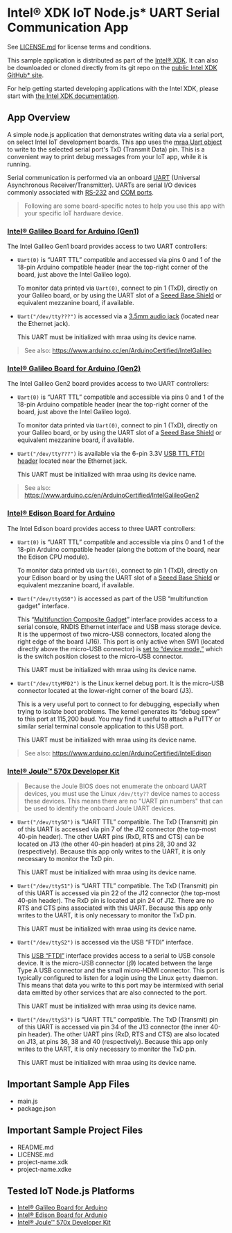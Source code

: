 Intel® XDK IoT Node.js\* UART Serial Communication App
======================================================
See [LICENSE.md](LICENSE.md) for license terms and conditions.

This sample application is distributed as part of the [Intel® XDK][1]. It can
also be downloaded or cloned directly from its git repo on the [public Intel XDK
GitHub\* site][2].

[1]: http://xdk.intel.com
[2]: https://github.com/gomobile

For help getting started developing applications with the Intel XDK, please
start with [the Intel XDK documentation][3].

[3]: https://software.intel.com/en-us/xdk/docs

App Overview
------------
A simple node.js application that demonstrates writing data via a serial port,
on select Intel IoT development boards. This app uses the [mraa Uart object][4]
to write to the selected serial port's TxD (Transmit Data) pin. This is a
convenient way to print debug messages from your IoT app, while it is running.

[4]:http://iotdk.intel.com/docs/master/mraa/classmraa_1_1_uart.html

Serial communication is performed via an onboard [UART][5] (Universal
Asynchronous Receiver/Transmitter). UARTs are serial I/O devices commonly
associated with [RS-232][6] and [COM ports][7].

[5]: https://en.wikipedia.org/wiki/Universal_asynchronous_receiver/transmitter
[6]: https://en.wikipedia.org/wiki/RS-232
[7]: https://en.wikipedia.org/wiki/COM_(hardware_interface)

> Following are some board-specific notes to help you use this app with your
> specific IoT hardware device.

### [Intel® Galileo Board for Arduino (Gen1)](http://intel.com/galileo)

The Intel Galileo Gen1 board provides access to two UART controllers:

* `Uart(0)` is “UART TTL” compatible and accessed via pins 0 and 1 of the
  18-pin Arduino compatible header (near the top-right corner of the board,
  just above the Intel Galileo logo).

  To monitor data printed via `Uart(0)`, connect to pin 1 (TxD), directly on
  your Galileo board, or by using the UART slot of a [Seeed Base Shield][8]
  or equivalent mezzanine board, if available.

[8]: https://www.seeedstudio.com/Base-Shield-V2-p-1378.html

* `Uart("/dev/tty???")` is accessed via a [3.5mm audio jack][9] (located
  near the Ethernet jack).

  This UART must be initialized with mraa using its device name.

[9]: http://www.ftdichip.com/Products/Cables/USBTTLSerial.htm

> See also: <https://www.arduino.cc/en/ArduinoCertified/IntelGalileo>

### [Intel® Galileo Board for Arduino (Gen2)](http://intel.com/galileo)

The Intel Galileo Gen2 board provides access to two UART controllers:

* `Uart(0)` is “UART TTL” compatible and accessible via pins 0 and 1 of the
  18-pin Arduino compatible header (near the top-right corner of the board,
  just above the Intel Galileo logo).

  To monitor data printed via `Uart(0)`, connect to pin 1 (TxD), directly on
  your Galileo board, or by using the UART slot of a [Seeed Base Shield][10]
  or equivalent mezzanine board, if available.

[10]: https://www.seeedstudio.com/Base-Shield-V2-p-1378.html

* `Uart("/dev/tty???")` is available via the 6-pin 3.3V
  [USB TTL FTDI header][11] located near the Ethernet jack.

  This UART must be initialized with mraa using its device name.

[11]: http://www.ftdichip.com/Products/Cables/USBTTLSerial.htm

> See also: <https://www.arduino.cc/en/ArduinoCertified/IntelGalileoGen2>

### [Intel® Edison Board for Arduino](http://intel.com/edison)

The Intel Edison board provides access to three UART controllers:

* `Uart(0)` is “UART TTL” compatible and accessible via pins 0 and 1 of the
  18-pin Arduino compatible header (along the bottom of the board, near the
  Edison CPU module).

  To monitor data printed via `Uart(0)`, connect to pin 1 (TxD), directly on
  your Edison board or by using the UART slot of a [Seeed Base Shield][12]
  or equivalent mezzanine board, if available.

[12]: https://www.seeedstudio.com/Base-Shield-V2-p-1378.html

* `Uart("/dev/ttyGS0")` is accessed as part of the USB “multifunction gadget”
  interface.

  This “[Multifunction Composite Gadget][13]” interface provides access to a
  serial console, RNDIS Ethernet interface and USB mass storage device. It is
  the uppermost of two micro-USB connectors, located along the right edge of
  the board (J16). This port is only active when SW1 (located directly above
  the micro-USB connector) is [set to “device mode,”][14] which is the switch
  position closest to the micro-USB connector.

  This UART must be initialized with mraa using its device name.

[13]: https://www.kernel.org/doc/Documentation/usb/gadget_multi.txt
[14]: https://communities.intel.com/docs/DOC-23454

* `Uart("/dev/ttyMFD2")` is the Linux kernel debug port. It is the micro-USB
  connector located at the lower-right corner of the board (J3).

  This is a very useful port to connect to for debugging, especially when
  trying to isolate boot problems. The kernel generates its “debug spew” to
  this port at 115,200 baud. You may find it useful to attach a PuTTY or
  similar serial terminal console application to this USB port.

  This UART must be initialized with mraa using its device name.

> See also: <https://www.arduino.cc/en/ArduinoCertified/IntelEdison>

### [Intel® Joule™ 570x Developer Kit](http://intel.com/joule)

> Because the Joule BIOS does not enumerate the onboard UART devices, you
> must use the Linux `/dev/tty??` device names to access these devices.
> This means there are no "UART pin numbers" that can be used to identify the
> onboard Joule UART devices.

* `Uart("/dev/ttyS0")` is “UART TTL” compatible. The TxD (Transmit) pin of this
  UART is accessed via pin 7 of the J12 connector (the top-most 40-pin header).
  The other UART pins (RxD, RTS and CTS) can be located on J13 (the other 40-pin
  header) at pins 28, 30 and 32 (respectively). Because this app only writes to
  the UART, it is only necessary to monitor the TxD pin.

  This UART must be initialized with mraa using its device name.

* `Uart("/dev/ttyS1")` is “UART TTL” compatible. The TxD (Transmit) pin of this
  UART is accessed via pin 22 of the J12 connector (the top-most 40-pin header).
  The RxD pin is located at pin 24 of J12. There are no RTS and CTS pins
  associated with this UART. Because this app only writes to the UART, it is
  only necessary to monitor the TxD pin.

  This UART must be initialized with mraa using its device name.

* `Uart("/dev/ttyS2")` is accessed via the USB “FTDI” interface.

  This [USB “FTDI”][15] interface provides access to a serial to USB console
  device. It is the micro-USB connector (j9) located between the large Type A
  USB connector and the small micro-HDMI connector. This port is typically
  configured to listen for a login using the Linux `getty` daemon. This means
  that data you write to this port may be intermixed with serial data emitted
  by other services that are also connected to the port.

  This UART must be initialized with mraa using its device name.

[15]: https://en.wikipedia.org/wiki/FTDI

* `Uart("/dev/ttyS3")` is “UART TTL” compatible. The TxD (Transmit) pin of this
  UART is accessed via pin 34 of the J13 connector (the inner 40-pin header).
  The other UART pins (RxD, RTS and CTS) are also located on J13, at pins 36, 38
  and 40 (respectively). Because this app only writes to the UART, it is only
  necessary to monitor the TxD pin.

  This UART must be initialized with mraa using its device name.

Important Sample App Files
--------------------------
* main.js
* package.json

Important Sample Project Files
------------------------------
* README.md
* LICENSE.md
* project-name.xdk
* project-name.xdke

Tested IoT Node.js Platforms
----------------------------
* [Intel® Galileo Board for Arduino](http://intel.com/galileo)
* [Intel® Edison Board for Ardunio](http://intel.com/edison)
* [Intel® Joule™ 570x Developer Kit](http://intel.com/joule)
